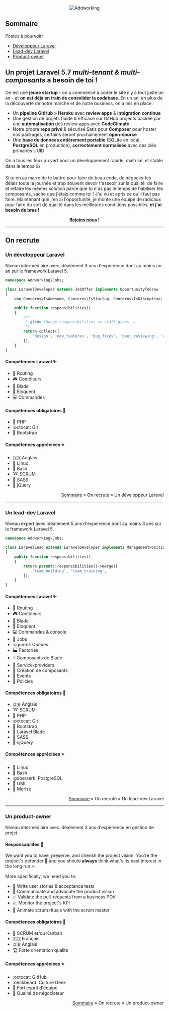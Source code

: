 <div align="center"><img src="http://www.addworking.com/sites/default/files/logo_addworking_2_1.png" alt="Addworking"></div>

## Sommaire

Postes à pourvoir:

+ [Développeur Laravel](#un-développeur-laravel)
+ [Lead-dev Laravel](#un-lead-dev-laravel)
+ [Product-owner](#un-product-owner)

## Un projet Laravel 5.7 *multi-tenant & multi-composants* a besoin de toi !

On est une **jeune startup** - on a commencé à coder le site il y a tout juste un an - et **on est déjà en train de consolider la codebase**. En un an, en plus de la découverte de notre marché et de notre business, on a mis en place:

+ Un **pipeline GitHub > Heroku** avec **review apps** & **intégration continue**
+ Une gestion de projets fluide & efficace sur GitHub projects backée par une **automatisation** des review apps avec **CodeClimate**
+ Notre propre **repo privé** & sécurisé Satis pour **Composer** pour hoster nos packages, certains seront prochainement **open-source**
+ Une **base de données entièrement portable** (SQLite en local, **PostgreSQL** en production), **correctement normalisée** avec des clés primaires UUID

On a tous les feux au vert pour un développement rapide, maîtrisé, et stable dans le temps :+1:

Si tu en as marre de te battre pour faire du beau code, de négocier les délais toute la journée et trop souvent devoir t'asseoir sur la qualité, de faire et refaire les mêmes solution parce que tu n'as pas le temps de fiabiliser tes composants, sache que j'étais comme toi ! J'ai vu et apris ce qu'il faut pas faire. Maintenant que j'en ai l'opportunité, je monte une équipe de radicaux pour faire du soft de qualité dans les meilleures conditions possibles, **et j'ai besoin de bras !**

<div align="center"><a href="mailto:benjamin@addworking.com" align="center"><b>Rejoins nous !</b></a></div>

---

## On recrute

### Un développeur Laravel

Niveau intermédiaire avec idéalement 3 ans d'experience dont au moins un an sur le framework Laravel 5.

```PHP
namespace Addworking\Jobs;

class LaravelDeveloper extends JobOffer implements OpportunityToGrow
{
    use Concerns\IsAwesome, Concerns\IsStartup, Concerns\IsDisruptive;

    public function responsibilities()
    {
        /**
         * @todo change responsibilities as staff grows...
         */
        return collect([
            'design', 'new_features', 'bug_fixes', 'peer_reviewing', 'deployment',
        ]);
    }
}
```

#### Compétences Laravel :sparkles:

+ :bus: Routing
+ :video_game: Contôleurs
+ :hocho: Blade
+ :speech_balloon: Eloquent
+ :computer: Commandes

#### Compétences obligatoires :star2:

+ :elephant: PHP
+ :octocat: Git
+ :beer: Bootstrap

#### Compétences appréciées :star:

+ :gb: Anglais
+ :penguin: Linux
+ :snake: Bash
+ :loop: SCRUM
+ :balloon: SASS
+ :triangular_ruler: jQuery

<p align="right"><a href="#sommaire">Sommaire</a> &#187; On recrute &#187; Un développeur Laravel</p>

---

### Un lead-dev Laravel

Niveau expert avec idéalement 5 ans d'experience dont au moins 3 ans sur le framework Laravel 5.


```PHP
namespace Addworking\Jobs;

class LaravelLead extends LaravelDeveloper implements ManagementPosition
{
    public function responsibilities()
    {
        return parent::responsibilities()->merge([
            'team_building', 'team_training',
        ]);
    }
}
```

#### Compétences Laravel :sparkles:

+ :bus: Routing
+ :video_game: Contôleurs
+ :hocho: Blade
+ :speech_balloon: Eloquent
+ :computer: Commandes & console
+ :construction_worker: Jobs
+ :squirrel: Queues
+ :factory: Factories
+ :mahjong: Composants de Blade
+ :necktie: Service-providers
+ :crown: Création de composants
+ :birthday: Events
+ :cop: Policies

#### Compétences obligatoires :star2:

+ :gb: Anglais
+ :loop: SCRUM
+ :elephant: PHP
+ :octocat: Git
+ :beer: Bootstrap
+ :hocho: Laravel Blade
+ :ocean: SASS
+ :triangular_ruler: sjQuery

#### Compétences appréciées :star:

+ :penguin: Linux
+ :snake: Bash
+ :goberserk: PostgreSQL
+ :racehorse: UML
+ :hamster: Merise

<p align="right"><a href="#sommaire">Sommaire</a> &#187; On recrute &#187; Un lead-dev Laravel</p>

---

### Un product-owner

Niveau intermédiaire avec idéalement 3 ans d'expérience en gestion de projet.

#### Responsabilités :muscle:

We want you to have, preserve, and cherish the project vision. You're the project's defender :triumph: and you should **always** think what's its best interest in the long run :fire:

More specifically, we need you to:

+ :memo: Write user stories & acceptance tests
+ :speech_balloon: Communicate and advocate the product vision
+ :white_check_mark: Validate the pull-requests from a business POV
+ :chart_with_upwards_trend: Monitor the project's KPI
+ :dart: Animate scrum rituals with the scrum master

#### Compétences obligatoires :star2:

+ :dolphin: SCRUM et/ou Kanban
+ :fr: Français
+ :gb: Anglais
+ :trophy: Forte orientation qualité

#### Compétences appréciées :star:

+ :octocat: GitHub
+ :neckbeard: Culture Geek
+ :rugby_football: Fort esprit d'équipe
+ :gift: Qualité de négociateur

<p align="right"><a href="#sommaire">Sommaire</a> &#187; On recrute &#187; Un product-owner</p>
